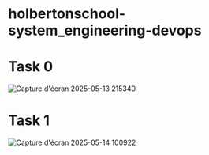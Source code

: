 # holbertonschool-system_engineering-devops
# Task 0
![Capture d'écran 2025-05-13 215340](https://github.com/user-attachments/assets/1756f2dd-e46a-4095-8b88-be5de40b25b3)
# Task 1
![Capture d'écran 2025-05-14 100922](https://github.com/user-attachments/assets/a1ca8906-8a56-4f00-b506-e1df77a0fa3d)

